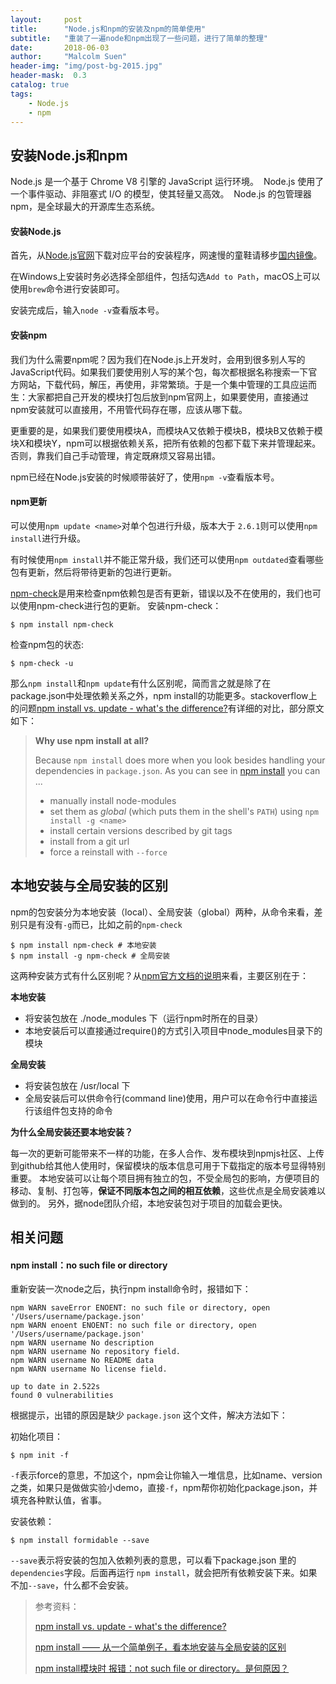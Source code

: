 ```yaml
---
layout:     post
title:      "Node.js和npm的安装及npm的简单使用"
subtitle:   "重装了一遍node和npm出现了一些问题，进行了简单的整理"
date:       2018-06-03
author:     "Malcolm Suen"
header-img: "img/post-bg-2015.jpg"
header-mask:  0.3
catalog: true
tags:
    - Node.js
    - npm
---
```


## 安装Node.js和npm

Node.js 是一个基于 Chrome V8 引擎的 JavaScript 运行环境。  Node.js 使用了一个事件驱动、非阻塞式 I/O 的模型，使其轻量又高效。  Node.js 的包管理器 npm，是全球最大的开源库生态系统。

#### 安装Node.js

首先，从[Node.js官网](https://nodejs.org/)下载对应平台的安装程序，网速慢的童鞋请移步[国内镜像](https://pan.baidu.com/s/1kU5OCOB#list/path=%2Fpub%2Fnodejs)。

在Windows上安装时务必选择全部组件，包括勾选`Add to Path`，macOS上可以使用`brew`命令进行安装即可。

安装完成后，输入`node -v`查看版本号。

#### 安装npm

我们为什么需要npm呢？因为我们在Node.js上开发时，会用到很多别人写的JavaScript代码。如果我们要使用别人写的某个包，每次都根据名称搜索一下官方网站，下载代码，解压，再使用，非常繁琐。于是一个集中管理的工具应运而生：大家都把自己开发的模块打包后放到npm官网上，如果要使用，直接通过npm安装就可以直接用，不用管代码存在哪，应该从哪下载。

更重要的是，如果我们要使用模块A，而模块A又依赖于模块B，模块B又依赖于模块X和模块Y，npm可以根据依赖关系，把所有依赖的包都下载下来并管理起来。否则，靠我们自己手动管理，肯定既麻烦又容易出错。

npm已经在Node.js安装的时候顺带装好了，使用`npm -v`查看版本号。

#### npm更新

可以使用`npm update <name>`对单个包进行升级，版本大于 `2.6.1`则可以使用`npm install`进行升级。

有时候使用`npm install`并不能正常升级，我们还可以使用`npm outdated`查看哪些包有更新，然后将带待更新的包进行更新。

[npm-check](https://www.npmjs.com/package/npm-check)是用来检查npm依赖包是否有更新，错误以及不在使用的，我们也可以使用npm-check进行包的更新。
安装npm-check：

```shell
$ npm install npm-check
```

检查npm包的状态:

```shell
$ npm-check -u
```

那么`npm install`和`npm update`有什么区别呢，简而言之就是除了在package.json中处理依赖关系之外，npm install的功能更多。stackoverflow上的问题[npm install vs. update - what's the difference?](https://stackoverflow.com/questions/12478679/npm-install-vs-update-whats-the-difference)有详细的对比，部分原文如下：

> **Why use npm install at all?**
>
> Because `npm install` does more when you look besides handling your dependencies in `package.json`. As you can see in [npm install](https://docs.npmjs.com/cli/install) you can ...
>
> - manually install node-modules
> - set them as *global* (which puts them in the shell's `PATH`) using `npm install -g <name>`
> - install certain versions described by git tags
> - install from a git url
> - force a reinstall with `--force`

## 本地安装与全局安装的区别

npm的包安装分为本地安装（local）、全局安装（global）两种，从命令来看，差别只是有没有`-g`而已，比如之前的`npm-check`

```shell
$ npm install npm-check # 本地安装
$ npm install -g npm-check # 全局安装
```

这两种安装方式有什么区别呢？从[npm官方文档的说明](https://npmjs.org/doc/files/npm-folders.html)来看，主要区别在于：

**本地安装**

- 将安装包放在 ./node_modules 下（运行npm时所在的目录）
- 本地安装后可以直接通过require()的方式引入项目中node_modules目录下的模块

**全局安装**

- 将安装包放在 /usr/local 下
- 全局安装后可以供命令行(command line)使用，用户可以在命令行中直接运行该组件包支持的命令

**为什么全局安装还要本地安装？**

每一次的更新可能带来不一样的功能，在多人合作、发布模块到npmjs社区、上传到github给其他人使用时，保留模块的版本信息可用于下载指定的版本号显得特别重要。
 本地安装可以让每个项目拥有独立的包，不受全局包的影响，方便项目的移动、复制、打包等，**保证不同版本包之间的相互依赖**，这些优点是全局安装难以做到的。
另外，据node团队介绍，本地安装包对于项目的加载会更快。

## 相关问题

#### npm install：no such file or directory

重新安装一次node之后，执行npm install命令时，报错如下：

```
npm WARN saveError ENOENT: no such file or directory, open '/Users/username/package.json'
npm WARN enoent ENOENT: no such file or directory, open '/Users/username/package.json'
npm WARN username No description
npm WARN username No repository field.
npm WARN username No README data
npm WARN username No license field.

up to date in 2.522s
found 0 vulnerabilities
```

根据提示，出错的原因是缺少 `package.json` 这个文件，解决方法如下：

初始化项目：

```
$ npm init -f
```

`-f`表示force的意思，不加这个，npm会让你输入一堆信息，比如name、version之类，如果只是做做实验小demo，直接`-f`，npm帮你初始化package.json，并填充各种默认值，省事。

安装依赖：

```
$ npm install formidable --save
```

`--save`表示将安装的包加入依赖列表的意思，可以看下package.json 里的`dependencies`字段。后面再运行 `npm install`，就会把所有依赖安装下来。如果不加`--save`，什么都不会安装。 







> 参考资料：
>
> [npm install vs. update - what's the difference?](https://stackoverflow.com/questions/12478679/npm-install-vs-update-whats-the-difference)
>
> [npm install —— 从一个简单例子，看本地安装与全局安装的区别](https://www.cnblogs.com/chyingp/p/npm-install-difference-between-local-global.html)
>
> [npm install模块时 报错：not such file or directory。是何原因？](https://segmentfault.com/q/1010000012930521)

